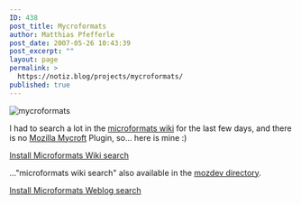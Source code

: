 ```yaml
---
ID: 438
post_title: Mycroformats
author: Matthias Pfefferle
post_date: 2007-05-26 10:43:39
post_excerpt: ""
layout: page
permalink: >
  https://notiz.blog/projects/mycroformats/
published: true
---
```

<img src='http://notiz.blog/wp-content/uploads/2007/05/mycroformats.png' alt='mycroformats' class='aligncenter size-full' />

I had to search a lot in the <a href="http://microformats.org/wiki">microformats wiki</a> for the last few days, and there is no <a href="http://mycroft.mozdev.org/">Mozilla Mycroft</a> Plugin, so... here is mine :)

<div class="download"><a href="#" onclick="javascript:window.sidebar.addSearchEngine('http://notiz.blog/wp-content/uploads/microformats/mycroformatswiki.src','http://notiz.blog/wp-content/uploads/microformats/mycroformatswiki.png','microformats','Wikis');">Install Microformats Wiki search</a></div>

..."microformats wiki search" also available in the <a href="http://mycroft.mozdev.org/download.html?name=microformats">mozdev directory</a>.

<div class="download"><a href="#" onclick="javascript:window.sidebar.addSearchEngine('http://notiz.blog/wp-content/uploads/microformats/mycroformatsblog.src','http://notiz.blog/wp-content/uploads/microformats/mycroformatsblog.png','microformats','Blogs');">Install Microformats Weblog search</a></div>